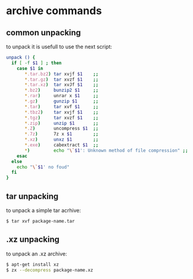 # archive commands

## common unpacking
to unpack it is usefull to use the next script:
```sh
unpack () {
  if [ -f $1 ] ; then
    case $1 in
       *.tar.bz2) tar xvjf $1    ;;
       *.tar.gz)  tar xvzf $1    ;;
       *.tar.xz)  tar xvJf $1    ;;
       *.bz2)     bunzip2 $1     ;;
       *.rar)     unrar x $1     ;;
       *.gz)      gunzip $1      ;;
       *.tar)     tar xvf $1     ;;
       *.tbz2)    tar xvjf $1    ;;
       *.tgz)     tar xvzf $1    ;;
       *.zip)     unzip $1       ;;
       *.Z)       uncompress $1  ;;
       *.7z)      7z x $1        ;;
       *.xz)      unxz $1        ;;
       *.exe)     cabextract $1  ;;	
       *)         echo "\`$1': Unknown method of file compression" ;;
    esac
  else
    echo "\`$1' no foud"
  fi
}
```


## tar unpacking
to unpack a simple tar acrhive:
```sh
$ tar xvf package-name.tar
```


## .xz unpacking
to unpack an .xz archive:
```sh
$ apt-get install xz
$ zx --decompress package-name.xz
```
